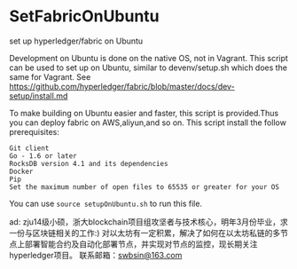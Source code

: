 # SetFabricOnUbuntu
set up hyperledger/fabric on Ubuntu

Development on Ubuntu is done on the native OS, not in Vagrant. This script can be
used to set up on Ubuntu, similar to devenv/setup.sh which does the
same for Vagrant.
See https://github.com/hyperledger/fabric/blob/master/docs/dev-setup/install.md

To make building on Ubuntu easier and faster, this script is provided.Thus you can deploy fabric on AWS,aliyun,and so on.
This script install the follow prerequisites:

    Git client
    Go - 1.6 or later
    RocksDB version 4.1 and its dependencies
    Docker
    Pip
    Set the maximum number of open files to 65535 or greater for your OS

You can use 
    ```source setupOnUbuntu.sh``` 
to run this file.



ad:
    zju14级小硕，浙大blockchain项目组攻坚者与技术核心，明年3月份毕业，求一份与区块链相关的工作:)
    对以太坊有一定积累，解决了如何在以太坊私链的多节点上部署智能合约及自动化部署节点，并实现对节点的监控，现长期关注hyperledger项目。
    联系邮箱：swbsin@163.com
